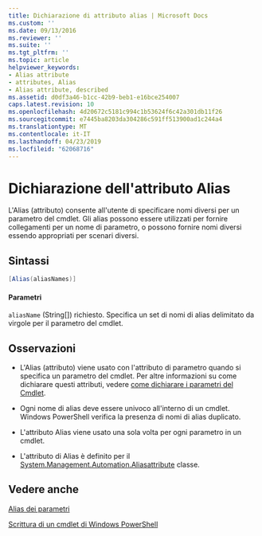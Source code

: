 ```yaml
---
title: Dichiarazione di attributo alias | Microsoft Docs
ms.custom: ''
ms.date: 09/13/2016
ms.reviewer: ''
ms.suite: ''
ms.tgt_pltfrm: ''
ms.topic: article
helpviewer_keywords:
- Alias attribute
- attributes, Alias
- Alias attribute, described
ms.assetid: d0df3a46-b1cc-42b9-beb1-e16bce254007
caps.latest.revision: 10
ms.openlocfilehash: 4d20672c5181c994c1b53624f6c42a301db11f26
ms.sourcegitcommit: e7445ba8203da304286c591ff513900ad1c244a4
ms.translationtype: MT
ms.contentlocale: it-IT
ms.lasthandoff: 04/23/2019
ms.locfileid: "62068716"
---
```

# <a name="alias-attribute-declaration"></a>Dichiarazione dell'attributo Alias

L'Alias (attributo) consente all'utente di specificare nomi diversi per un parametro del cmdlet. Gli alias possono essere utilizzati per fornire collegamenti per un nome di parametro, o possono fornire nomi diversi essendo appropriati per scenari diversi.

## <a name="syntax"></a>Sintassi

```csharp
[Alias(aliasNames)]
```

#### <a name="parameters"></a>Parametri

`aliasName` (String[]) richiesto. Specifica un set di nomi di alias delimitato da virgole per il parametro del cmdlet.

## <a name="remarks"></a>Osservazioni

- L'Alias (attributo) viene usato con l'attributo di parametro quando si specifica un parametro del cmdlet. Per altre informazioni su come dichiarare questi attributi, vedere [come dichiarare i parametri del Cmdlet](./how-to-declare-cmdlet-parameters.md).

- Ogni nome di alias deve essere univoco all'interno di un cmdlet. Windows PowerShell verifica la presenza di nomi di alias duplicato.

- L'attributo Alias viene usato una sola volta per ogni parametro in un cmdlet.

- L'attributo di Alias è definito per il [System.Management.Automation.Aliasattribute](/dotnet/api/System.Management.Automation.AliasAttribute) classe.

## <a name="see-also"></a>Vedere anche

[Alias dei parametri](./parameter-aliases.md)

[Scrittura di un cmdlet di Windows PowerShell](./writing-a-windows-powershell-cmdlet.md)
